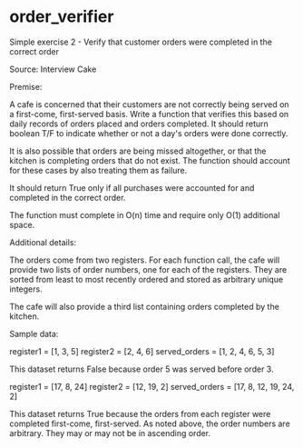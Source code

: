 # order_verifier
Simple exercise 2 - Verify that customer orders were completed in the correct order

Source: Interview Cake

Premise:

A cafe is concerned that their customers are not correctly being served on a first-come, first-served basis. Write a function
that verifies this based on daily records of orders placed and orders completed. It should return boolean T/F to indicate
whether or not a day's orders were done correctly.

It is also possible that orders are being missed altogether, or that the kitchen is completing orders that do not exist. 
The function should account for these cases by also treating them as failure.

It should return True only if all purchases were accounted for and completed in the correct order.

The function must complete in O(n) time and require only O(1) additional space.

Additional details:

The orders come from two registers. For each function call, the cafe will provide two lists of order numbers, one for each 
of the registers. They are sorted from least to most recently ordered and stored as arbitrary unique integers. 

The cafe will also provide a third list containing orders completed by the kitchen.

Sample data:

register1 = [1, 3, 5]
register2 = [2, 4, 6]
served_orders = [1, 2, 4, 6, 5, 3]

This dataset returns False because order 5 was served before order 3.

register1 = [17, 8, 24]
register2 = [12, 19, 2]
served_orders = [17, 8, 12, 19, 24, 2]

This dataset returns True because the orders from each register were completed first-come, first-served. As noted above,
the order numbers are arbitrary. They may or may not be in ascending order.
